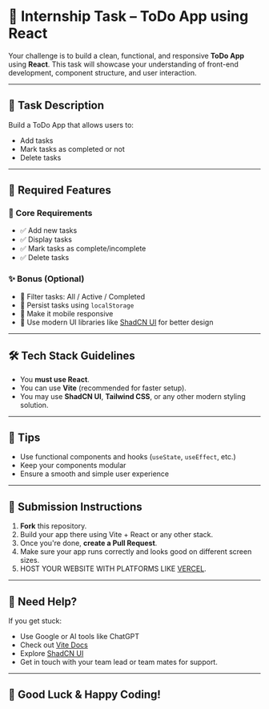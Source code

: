 # 🚀 Internship Task – ToDo App using React

Your challenge is to build a clean, functional, and responsive **ToDo App** using **React**. This task will showcase your understanding of front-end development, component structure, and user interaction.


---

## 📝 Task Description

Build a ToDo App that allows users to:

- Add tasks
- Mark tasks as completed or not
- Delete tasks

---

## 🎯 Required Features

### 🧾 Core Requirements

- ✅ Add new tasks
- ✅ Display tasks
- ✅ Mark tasks as complete/incomplete
- ✅ Delete tasks

### ✨ Bonus (Optional)

- 🔄 Filter tasks: All / Active / Completed
- 💾 Persist tasks using `localStorage`
- 📱 Make it mobile responsive
- 🎨 Use modern UI libraries like [ShadCN UI](https://ui.shadcn.com/) for better design

---

## 🛠 Tech Stack Guidelines

- You **must use React**.
- You can use **Vite** (recommended for faster setup).
- You may use **ShadCN UI**, **Tailwind CSS**, or any other modern styling solution.

---

## 🧠 Tips

- Use functional components and hooks (`useState`, `useEffect`, etc.)
- Keep your components modular
- Ensure a smooth and simple user experience

---

## 🔧 Submission Instructions

1. **Fork** this repository.
2. Build your app there using Vite + React or any other stack.
3. Once you're done, **create a Pull Request**.
4. Make sure your app runs correctly and looks good on different screen sizes.
5. HOST YOUR WEBSITE WITH PLATFORMS LIKE [VERCEL](https://vercel.com/).

---

## 💬 Need Help?

If you get stuck:
- Use Google or AI tools like ChatGPT
- Check out [Vite Docs](https://vitejs.dev/guide/)
- Explore [ShadCN UI](https://ui.shadcn.com/docs/installation)
- Get in touch with your team lead or team mates for support.

---

## 🙌 Good Luck & Happy Coding!

